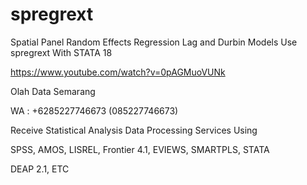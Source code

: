 # spregrext
Spatial Panel Random Effects Regression Lag and Durbin Models Use spregrext With STATA 18

https://www.youtube.com/watch?v=0pAGMuoVUNk

Olah Data Semarang

WA : +6285227746673 (085227746673)

Receive Statistical Analysis Data Processing Services Using

SPSS, AMOS, LISREL, Frontier 4.1, EVIEWS, SMARTPLS, STATA

DEAP 2.1, ETC
